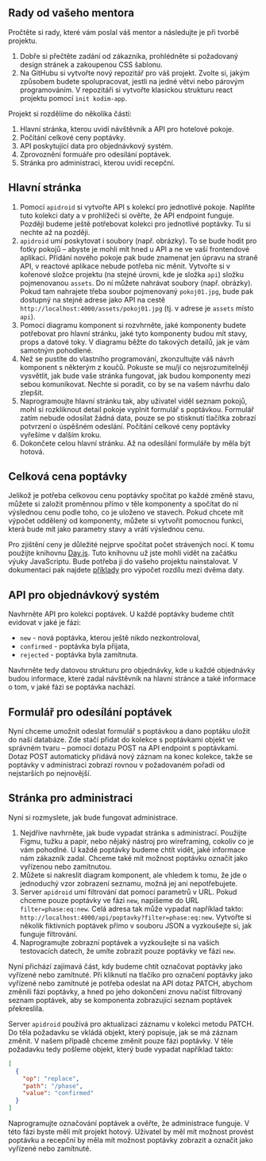 ## Rady od vašeho mentora

Pročtěte si rady, které vám poslal váš mentor a následujte je při tvorbě projektu.

1. Dobře si přečtěte zadání od zákazníka, prohlédněte si požadovaný design stránek a zakoupenou CSS šablonu.
1. Na GitHubu si vytvořte nový repozitář pro váš projekt. Zvolte si, jakým způsobem budete spolupracovat, jestli na jedné větvi nebo párovým programováním. V repozitáři si vytvořte klasickou strukturu react projektu pomocí `init kodim-app`.

Projekt si rozdělíme do několika částí:

1. Hlavní stránka, kterou uvidí návštěvník a API pro hotelové pokoje.
1. Počítání celkové ceny poptávky.
1. API poskytující data pro objednávkový systém.
1. Zprovoznění formuáře pro odesílání poptávek.
1. Stránka pro administraci, kterou uvidí recepční.

## Hlavní stránka

1. Pomocí `apidroid` si vytvořte API s kolekcí pro jednotlivé pokoje. Naplňte tuto kolekci daty a v prohlížeči si ověřte, že API endpoint funguje. Později budeme ještě potřebovat kolekci pro jednotlivé poptávky. Tu si nechte až na později.
1. `apidroid` umí poskytovat i soubory (např. obrázky). To se bude hodit pro fotky pokojů – abyste je mohli mít hned u API a ne ve vaší frontendové aplikaci. Přidání nového pokoje pak bude znamenat jen úpravu na straně API, v reactové aplikace nebude potřeba nic měnit. Vytvořte si v kořenové složce projektu (na stejné úrovni, kde je složka `api`) složku pojmenovanou `assets`. Do ní můžete nahrávat soubory (např. obrázky). Pokud tam nahrajete třeba soubor pojmenovaný `pokoj01.jpg`, bude pak dostupný na stejné adrese jako API na cestě `http://localhost:4000/assets/pokoj01.jpg` (tj. v adrese je `assets` místo `api`).
1. Pomocí diagramu komponent si rozvhrněte, jaké komponenty budete potřebovat pro hlavní stránku, jaké tyto komponenty budou mít stavy, props a datové toky. V diagramu běžte do takových detailů, jak je vám samotným pohodlené.
1. Než se pustíte do vlastního programování, zkonzultujte váš návrh komponent s některým z koučů. Pokuste se mu/jí co nejsrozumitelněji vysvětlit, jak bude vaše stránka fungovat, jak budou komponenty mezi sebou komunikovat. Nechte si poradit, co by se na vašem návrhu dalo zlepšit.
1. Naprogramoujte hlavní stránku tak, aby uživatel viděl seznam pokojů, mohl si rozkliknout detail pokoje vyplnit formulář s poptávkou. Formulář zatím nebude odosílat žádná data, pouze se po stisknutí tlačítka zobrazí potvrzení o úspěšném odeslání. Počítání celkové ceny poptávky vyřešíme v dalším kroku.
1. Dokončete celou hlavní stránku. Až na odesílání formuláře by měla být hotová.

## Celková cena poptávky

Jelikož je potřeba celkovou cenu poptávky spočítat po každé změně stavu, můžete si založit proměnnou přímo v těle komponenty a spočítat do ní výslednou cenu podle toho, co je uloženo ve stavech. Pokud chcete mít výpočet oddělený od komponenty, můžete si vytvořit pomocnou funkci, která bude mít jako parametry stavy a vrátí výslednou cenu.

Pro zjištění ceny je důležité nejprve spočítat počet strávených nocí. K tomu použijte knihovnu [Day.js](https://day.js.org/). Tuto knihovnu už jste mohli vidět na začátku výuky JavaScriptu. Bude potřeba ji do vašeho projektu nainstalovat. V dokumentaci pak najdete [příklady](https://day.js.org/docs/en/display/difference) pro výpočet rozdílu mezi dvěma daty.

## API pro objednávkový systém

Navhrněte API pro kolekci poptávek. U každé poptávky budeme chtít evidovat v jaké je fázi:
  
  - `new` - nová poptávka, kterou ještě nikdo nezkontroloval,
  - `confirmed` - poptávka byla přijata,
  - `rejected` - poptávka byla zamítnuta.

Navhrněte tedy datovou strukturu pro objednávky, kde u každé objednávky budou informace, které zadal návštěvník na hlavní stránce a také informace o tom, v jaké fázi se poptávka nachází.

## Formulář pro odesílání poptávek

Nyní chceme umožnit odeslat formulář s poptávkou a dano poptáku uložit do naší databáze. Zde stačí přidat do kolekce s poptávkami objekt ve správném tvaru – pomocí dotazu POST na API endpoint s poptávkami. Dotaz POST automaticky přidává nový záznam na konec kolekce, takže se poptávky v administraci zobrazí rovnou v požadovaném pořadí od nejstarších po nejnovější.

## Stránka pro administraci

Nyní si rozmyslete, jak bude fungovat administrace.

1. Nejdříve navhrněte, jak bude vypadat stránka s administrací. Použijte Figmu, tužku a papír, nebo nějaký nástroj pro wireframing, cokoliv co je vám pohodlné. U každé poptávky budeme chtít vidět, jaké informace nám zákazník zadal. Chceme také mít možnost poptávku označit jako vyřízenou nebo zamítnutou.
1. Můžete si nakreslit diagram komponent, ale vhledem k tomu, že jde o jednoduchý vzor zobrazení seznamu, možná jej ani nepotřebujete.
1. Server `apidroid` umí filtrování dat pomocí parametrů v URL. Pokud chceme pouze poptávky ve fázi `new`, napíšeme do URL `filter=phase:eq:new`. Celá adresa tak může vypadat například takto: `http://localhost:4000/api/poptavky?filter=phase:eq:new`. Vytvořte si několik fiktivních poptávek přímo v souboru JSON a vyzkoušejte si, jak funguje filtrování.
1. Naprogramujte zobrazní poptávek a vyzkoušejte si na vašich testovacích datech, že umíte zobrazit pouze poptávky ve fázi `new`.

Nyní přichází zajímavá část, kdy budeme chtít označovat poptávky jako vyřízené nebo zamítnuté. Při kliknutí na tlačíko pro označení poptávky jako vyřízené nebo zamítnuté je potřeba odeslat na API dotaz PATCH, abychom změnili fázi poptávky, a hned po jeho dokončení znovu načíst filtrovaný seznam poptávek, aby se komponenta zobrazující seznam poptávek překreslila.

Server `apidroid` používá pro aktualizaci záznamu v kolekci metodu PATCH. Do těla požadavku se vkládá objekt, který popisuje, jak se má záznam změnit. V našem případě chceme změnit pouze fázi poptávky. V těle požadavku tedy pošleme objekt, který bude vypadat například takto:

```json
[
  {
    "op": "replace",
    "path": "/phase",
    "value": "confirmed"
  }
]
```

Naprogramujte označování poptávek a ověřte, že administrace funguje. V této fázi byste měli mít projekt hotový. Uživatel by měl mít možnost provést poptávku a recepční by měla mít možnost poptávky zobrazit a označit jako vyřízené nebo zamítnuté.
